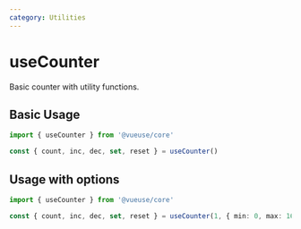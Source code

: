 ```yaml
---
category: Utilities
---
```


# useCounter

Basic counter with utility functions.

## Basic Usage

```ts
import { useCounter } from '@vueuse/core'

const { count, inc, dec, set, reset } = useCounter()
```

## Usage with options

```ts
import { useCounter } from '@vueuse/core'

const { count, inc, dec, set, reset } = useCounter(1, { min: 0, max: 16 })
```
